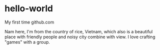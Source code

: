 # hello-world

My first time github.com

Nam here, I'm from the country of rice, Vietnam, which also is a beautiful place with friendly people and noisy city combine with view.
I love crafting "games" with  a group.

